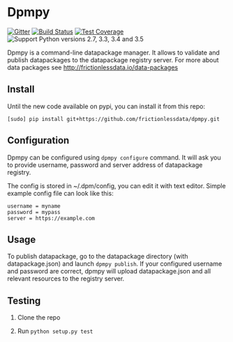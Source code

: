 # Dpmpy

[![Gitter](https://img.shields.io/gitter/room/frictionlessdata/chat.svg)](https://gitter.im/frictionlessdata/chat)
[![Build Status](https://travis-ci.org/frictionlessdata/dpmpy.svg?branch=master)](https://travis-ci.org/frictionlessdata/dpmpy)
[![Test Coverage](https://coveralls.io/repos/frictionlessdata/dpmpy/badge.svg?branch=master&service=github)](https://coveralls.io/github/frictionlessdata/dpmpy)
![Support Python versions 2.7, 3.3, 3.4 and 3.5](https://img.shields.io/badge/python-2.7%2C%203.3%2C%203.4%2C%203.5-blue.svg)

Dpmpy is a command-line datapackage manager. It allows to validate and publish datapackages to
the datapackage registry server. For more about data packages see
http://frictionlessdata.io/data-packages

## Install

Until the new code available on pypi, you can install it from this repo:

```
[sudo] pip install git+https://github.com/frictionlessdata/dpmpy.git
```

## Configuration

Dpmpy can be configured using `dpmpy configure` command. It will ask you
to provide username, password and server address of datapackage registry.

The config is stored in ~/.dpm/config, you can edit it with text editor.
Simple example config file can look like this:

```
username = myname
password = mypass
server = https://example.com
```

## Usage

To publish datapackage, go to the datapackage directory (with datapackage.json) and
launch `dpmpy publish`. If your configured username and password are correct, dpmpy will
upload datapackage.json and all relevant resources to the registry server.

## Testing

1. Clone the repo 

2. Run `python setup.py test`

